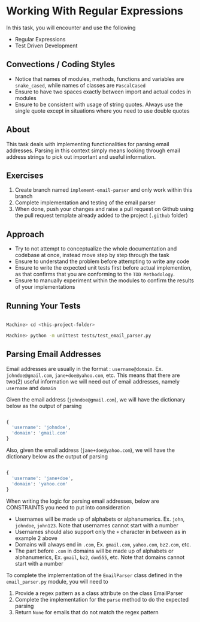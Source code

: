 # Working With Regular Expressions

In this task, you will encounter and use the following
- Regular Expressions
- Test Driven Development

## Convections / Coding Styles

- Notice that names of modules, methods, functions and variables are `snake_cased`, while names of classes are `PascalCased`
- Ensure to have two spaces exactly between import and actual codes in modules
- Ensure to be consistent with usage of string quotes. Always use the single quote except in situations where you need to use double quotes

## About

This task deals with implementing functionalities for parsing email addresses. Parsing in this context simply means looking through email address strings to pick out important and useful information.

## Exercises

1. Create branch named `implement-email-parser` and only work within this branch
2. Complete implementation and testing of the email parser
3. When done, push your changes and raise a pull request on Github using the pull request template already added to the project (`.github` folder)

## Approach

- Try to not attempt to conceptualize the whole documentation and codebase at once, instead move step by step through the task
- Ensure to understand the problem before attempting to write any code
- Ensure to write the expected unit tests first before actual implemention, as that confirms that you are conforming to the `TDD Methodology`.
- Ensure to manually experiment within the modules to confirm the results of your implementations

## Running Your Tests

```bash

Machine> cd <this-project-folder>

Machine> python -m unittest tests/test_email_parser.py

```

## Parsing Email Addresses

Email addresses are usually in the format : `username@domain`. Ex. `johndoe@gmail.com`, `jane+doe@yahoo.com`, etc. This means that there are two(2) useful information we will need out of email addresses, namely `username` and `domain`

Given the email address (`johndoe@gmail.com`), we will have the dictionary below as the output of parsing
```python

{
  'username': 'johndoe',
  'domain': 'gmail.com'
}

```

Also, given the email address (`jane+doe@yahoo.com`), we will have the dictionary below as the output of parsing
```python

{
  'username': 'jane+doe',
  'domain': 'yahoo.com'
}

```

When writing the logic for parsing email addresses, below are CONSTRAINTS you need to put into consideration
- Usernames will be made up of alphabets or alphanumerics. Ex. `john`, `johndoe`, `john123`. Note that usernames cannot start with a number
- Usernames should also support only the `+` character in between as in example 2 above
- Domains will always end in `.com`, Ex. `gmail.com`, `yahoo.com`, `bz2.com`, etc.
- The part before `.com` in domains will be made up of alphabets or alphanumerics, Ex. `gmail`, `bz2`, `dom555`, etc. Note that domains cannot start with a number

To complete the implementation of the `EmailParser` class defined in the `email_parser.py` module, you will need to
1. Provide a regex pattern as a class attribute on the class EmailParser
2. Complete the implementation for the `parse` method to do the expected parsing
3. Return `None` for emails that do not match the regex pattern
